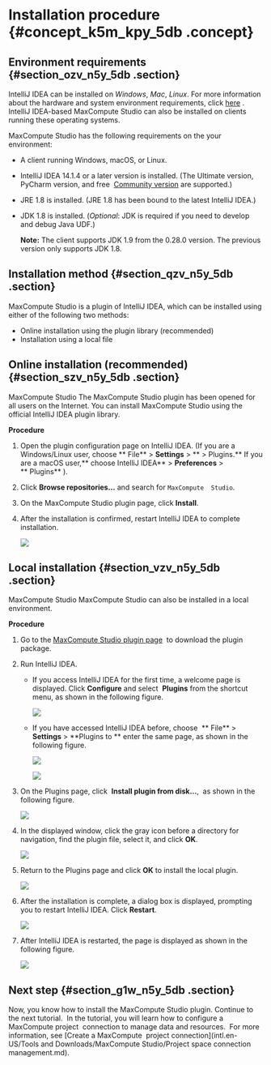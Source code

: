 # Installation procedure {#concept_k5m_kpy_5db .concept}

## Environment requirements {#section_ozv_n5y_5db .section}

IntelliJ IDEA can be installed on *Windows*, *Mac*, *Linux*. For more information about the hardware and system environment requirements, click [here](https://www.jetbrains.com/help/idea/2016.3/requirements-for-intellij-idea.html) . IntelliJ IDEA-based MaxCompute Studio can also be installed on clients running these operating systems.

MaxCompute Studio has the following requirements on the your environment:

-   A client running Windows, macOS, or Linux.
-   IntelliJ IDEA 14.1.4 or a later version is installed. \(The Ultimate version, PyCharm version, and free  [Community version](https://www.jetbrains.com/idea/download/) are supported.\)
-   JRE 1.8 is installed. \(JRE 1.8 has been bound to the latest IntelliJ IDEA.\)
-   JDK 1.8 is installed. \(*Optional*: JDK is required if you need to develop and debug Java UDF.\)

    **Note:** The client supports JDK 1.9 from the 0.28.0 version. The previous version only supports JDK 1.8.


## Installation method {#section_qzv_n5y_5db .section}

MaxCompute Studio is a plugin of IntelliJ IDEA, which can be installed using either of the following two methods:

-   Online installation using the plugin library \(recommended\)
-   Installation using a local file

## Online installation \(recommended\) {#section_szv_n5y_5db .section}

MaxCompute Studio The MaxCompute Studio plugin has been opened for all users on the Internet. You can install MaxCompute Studio using the official IntelliJ IDEA plugin library.

**Procedure**

1.  Open the plugin configuration page on IntelliJ IDEA. \(If you are a Windows/Linux user, choose ** File** \> **Settings** \> ** \> Plugins.** If you are a macOS user,** choose IntelliJ IDEA** \> **Preferences** \> ** Plugins** \).
2.  Click **Browse repositories…** and search for `MaxCompute  Studio`.

3.  On the MaxCompute Studio plugin page, click **Install**.

4.  After the installation is confirmed, restart IntelliJ IDEA to complete installation.

    ![](http://static-aliyun-doc.oss-cn-hangzhou.aliyuncs.com/assets/img/12117/15390914951555_en-US.png)


## Local installation {#section_vzv_n5y_5db .section}

MaxCompute Studio MaxCompute Studio can also be installed in a local environment.

**Procedure**

1.  Go to the [MaxCompute Studio plugin page](https://plugins.jetbrains.com/plugin/9193?spm=5176.doc44555.2.1.4hXBG1)  to download the plugin package.

2.  Run IntelliJ IDEA.

    -   If you access IntelliJ IDEA for the first time, a welcome page is displayed. Click **Configure** and select  **Plugins** from the shortcut menu, as shown in the following figure.

        ![](http://static-aliyun-doc.oss-cn-hangzhou.aliyuncs.com/assets/img/12117/15390914951556_en-US.png)

    -   If you have accessed IntelliJ IDEA before, choose  ** File** \> **Settings** \> **Plugins to ** enter the same page, as shown in the following figure.

        ![](http://static-aliyun-doc.oss-cn-hangzhou.aliyuncs.com/assets/img/12117/15390914961557_en-US.png)

        ![](http://static-aliyun-doc.oss-cn-hangzhou.aliyuncs.com/assets/img/12117/15390914961558_en-US.png)

3.  On the Plugins page, click  **Install plugin from disk…**,  as shown in the following figure.

    ![](http://static-aliyun-doc.oss-cn-hangzhou.aliyuncs.com/assets/img/12117/15390914961559_en-US.png)

4.  In the displayed window, click the gray icon before a directory for navigation, find the plugin file, select it, and click **OK**.

    ![](http://static-aliyun-doc.oss-cn-hangzhou.aliyuncs.com/assets/img/12117/15390914961561_en-US.png)

5.  Return to the Plugins page and click **OK** to install the local plugin.

    ![](http://static-aliyun-doc.oss-cn-hangzhou.aliyuncs.com/assets/img/12117/15390914961562_en-US.png)

6.  After the installation is complete, a dialog box is displayed, prompting you to restart IntelliJ IDEA. Click **Restart**.

    ![](http://static-aliyun-doc.oss-cn-hangzhou.aliyuncs.com/assets/img/12117/15390914961563_en-US.png)

7.  After IntelliJ IDEA is restarted, the page is displayed as shown in the following figure.

    ![](http://static-aliyun-doc.oss-cn-hangzhou.aliyuncs.com/assets/img/12117/15390914961564_en-US.png)


## Next step {#section_g1w_n5y_5db .section}

Now, you know how to install the MaxCompute Studio plugin. Continue to the next tutorial.  In the tutorial, you will learn how to configure a MaxCompute project  connection to manage data and resources.  For more information, see [Create a MaxCompute  project connection](intl.en-US/Tools and Downloads/MaxCompute Studio/Project space connection management.md).

